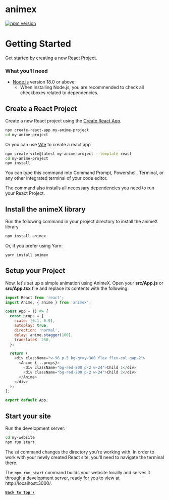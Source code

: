 # animex

[![npm version](https://img.shields.io/npm/v/animex.svg)](https://www.npmjs.com/package/animex)

# Getting Started

Get started by creating a new [React Project](https://react.dev/).

### What you'll need

- [Node.js](https://nodejs.org/en/download/) version 18.0 or above:
  - When installing Node.js, you are recommended to check all checkboxes related to dependencies.

## Create a React Project

Create a new React project using the [Create React App](https://create-react-app.dev/).

```bash
npx create-react-app my-anime-project
cd my-anime-project
```

Or you can use [Vite](https://vitejs.dev/guide/) to create a react app

```bash
npm create vite@latest my-anime-project --template react
cd my-anime-project
npm install
```

You can type this command into Command Prompt, Powershell, Terminal, or any other integrated terminal of your code editor.

The command also installs all necessary dependencies you need to run your React Project.

## Install the animeX library

Run the following command in your project directory to install the animeX library

```bash
npm install animex
```

Or, if you prefer using Yarn:

```bash
yarn install animex
```

## Setup your Project

Now, let's set up a simple animation using AnimeX. Open your **src/App.js** or **src/App.tsx** file and replace its contents with the following:

```js title="App.js"
import React from 'react';
import Anime, { anime } from 'animex';

const App = () => {
  const props = {
    scale: [0.1, 0.9],
    autoplay: true,
    direction: 'normal',
    delay: anime.stagger(100),
    translateX: 250,
  };

  return (
    <div className="w-96 p-5 bg-gray-300 flex flex-col gap-2">
      <Anime {...props}>
        <div className="bg-red-200 p-2 w-24">Child 1</div>
        <div className="bg-red-200 p-2 w-24">Child 2</div>
      </Anime>
    </div>
  );
};

export default App;
```

## Start your site

Run the development server:

```bash
cd my-website
npm run start
```

The `cd` command changes the directory you're working with. In order to work with your newly created React site, you'll need to navigate the terminal there.

The `npm run start` command builds your website locally and serves it through a development server, ready for you to view at http://localhost:3000/.

**[`Back to top ⬆️`](#table-of-contents)**
